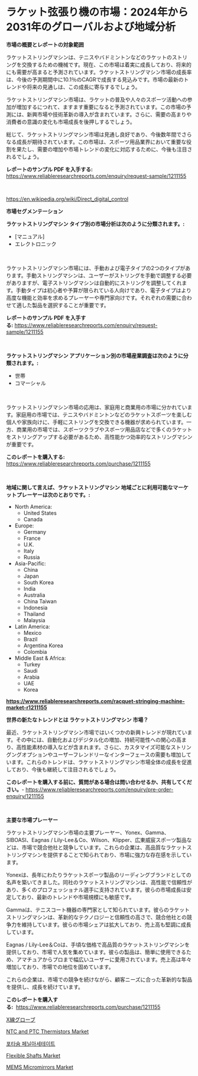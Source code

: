 <p><h1>ラケット弦張り機の市場：2024年から2031年のグローバルおよび地域分析</h1></p><p><strong>市場の概要とレポートの対象範囲</strong></p>
<p><p>ラケットストリングマシンは、テニスやバドミントンなどのラケットのストリングを交換するための機械です。現在、この市場は着実に成長しており、将来的にも需要が高まると予測されています。ラケットストリングマシン市場の成長率は、今後の予測期間中に10.1％のCAGRで成長する見込みです。市場の最新のトレンドや将来の見通しは、この成長に寄与するでしょう。</p><p>ラケットストリングマシン市場は、ラケットの普及や人々のスポーツ活動への参加が増加するにつれて、ますます重要になると予測されています。この市場の予測には、新興市場や技術革新の導入が含まれています。さらに、需要の高まりや消費者の意識の変化も市場成長を後押しするでしょう。</p><p>総じて、ラケットストリングマシン市場は見通し良好であり、今後数年間でさらなる成長が期待されています。この市場は、スポーツ用品業界において重要な役割を果たし、需要の増加や市場トレンドの変化に対応するために、今後も注目されるでしょう。</p></p>
<p><strong>レポートのサンプル PDF を入手する:</strong> <a href="https://www.reliableresearchreports.com/enquiry/request-sample/1211155">https://www.reliableresearchreports.com/enquiry/request-sample/1211155</a></p>
<p>&nbsp;</p>
<p><a href="https://en.wikipedia.org/wiki/Direct_digital_control">https://en.wikipedia.org/wiki/Direct_digital_control</a></p>
<p><strong>市場セグメンテーション</strong></p>
<p><strong>ラケットストリングマシン タイプ別の市場分析は次のように分類されます。:</strong></p>
<p><ul><li>[マニュアル]</li><li>エレクトロニック</li></ul></p>
<p>&nbsp;</p>
<p><p>ラケットストリングマシン市場には、手動および電子タイプの2つのタイプがあります。手動ストリングマシンは、ユーザーがストリングを手動で調整する必要がありますが、電子ストリングマシンは自動的にストリングを調整してくれます。手動タイプは初心者や予算が限られている人向けであり、電子タイプはより高度な機能と効率を求めるプレーヤーや専門家向けです。それぞれの需要に合わせて適した製品を選択することが重要です。</p></p>
<p><strong>レポートのサンプル PDF を入手する:</strong>&nbsp;<a href="https://www.reliableresearchreports.com/enquiry/request-sample/1211155">https://www.reliableresearchreports.com/enquiry/request-sample/1211155</a></p>
<p>&nbsp;</p>
<p><strong> ラケットストリングマシン アプリケーション別の市場産業調査は次のように分類されます。:</strong></p>
<p><ul><li>世帯</li><li>コマーシャル</li></ul></p>
<p>&nbsp;</p>
<p><p>ラケットストリングマシン市場の応用は、家庭用と商業用の市場に分かれています。家庭用の市場では、テニスやバドミントンなどのラケットスポーツを楽しむ個人や家族向けに、手軽にストリングを交換できる機器が求められています。一方、商業用の市場では、スポーツクラブやスポーツ用品店などで多くのラケットをストリングアップする必要があるため、高性能かつ効率的なストリングマシンが重要です。</p></p>
<p><strong>このレポートを購入する:</strong>&nbsp; <a href="https://www.reliableresearchreports.com/purchase/1211155">https://www.reliableresearchreports.com/purchase/1211155</a></p>
<p>&nbsp;</p>
<p><strong>地域に関して言えば、ラケットストリングマシン 地域ごとに利用可能なマーケットプレーヤーは次のとおりです。:</strong></p>
<p><ul>
    <li>
        North America:
        <ul>
            <li>United States</li>
            <li>Canada</li>
        </ul>
    </li>
    <li>
        Europe:
        <ul>
            <li>Germany</li>
            <li>France</li>
            <li>U.K.</li>
            <li>Italy</li>
            <li>Russia</li>
        </ul>
    </li>
    <li>
        Asia-Pacific:
        <ul>
            <li>China</li>
            <li>Japan</li>
            <li>South Korea</li>
            <li>India</li>
            <li>Australia</li>
            <li>China Taiwan</li>
            <li>Indonesia</li>
            <li>Thailand</li>
            <li>Malaysia</li>
        </ul>
    </li>
    <li>
        Latin America:
        <ul>
            <li>Mexico</li>
            <li>Brazil</li>
            <li>Argentina Korea</li>
            <li>Colombia</li>
        </ul>
    </li>
    <li>
        Middle East & Africa:
        <ul>
            <li>Turkey</li>
            <li>Saudi</li>
            <li>Arabia</li>
            <li>UAE</li>
            <li>Korea</li>
        </ul>
    </li>
    </ul></p>
<p><strong><a href="https://www.reliableresearchreports.com/racquet-stringing-machine-market-r1211155">https://www.reliableresearchreports.com/racquet-stringing-machine-market-r1211155</a></strong>&nbsp;</p>
<p><strong>世界の新たなトレンドとは ラケットストリングマシン 市場？</strong></p>
<p><p>最近、ラケットストリングマシン市場ではいくつかの新興トレンドが現れています。その中には、自動化およびデジタル化の増加、持続可能性への関心の高まり、高性能素材の導入などが含まれます。さらに、カスタマイズ可能なストリングングオプションやユーザーフレンドリーなインターフェースの需要も増加しています。これらのトレンドは、ラケットストリングマシン市場全体の成長を促進しており、今後も継続して注目されるでしょう。</p></p>
<p><strong>このレポートを購入する前に、質問がある場合は問い合わせるか、共有してください。</strong>- <a href="https://www.reliableresearchreports.com/enquiry/pre-order-enquiry/1211155">https://www.reliableresearchreports.com/enquiry/pre-order-enquiry/1211155</a></p>
<p>&nbsp;</p>
<p><strong>主要な市場プレーヤー</strong></p>
<p><p>ラケットストリングマシン市場の主要プレーヤー、Yonex、Gamma、SIBOASI、Eagnas / Lily-Lee＆Co、Wilson、Klipper、広東威宸スポーツ製品などは、市場で競合他社と競争しています。これらの企業は、高品質なラケットストリングマシンを提供することで知られており、市場に強力な存在感を示しています。</p><p>Yonexは、長年にわたりラケットスポーツ製品のリーディングブランドとしての名声を築いてきました。同社のラケットストリングマシンは、高性能で信頼性があり、多くのプロフェッショナル選手に支持されています。彼らの市場成長は安定しており、最新のトレンドや市場規模にも敏感です。</p><p>Gammaは、テニスコート機器の専門家として知られています。彼らのラケットストリングマシンは、革新的なテクノロジーと信頼性の高さで、競合他社との競争力を維持しています。彼らの市場シェアは拡大しており、売上高も堅調に成長しています。</p><p>Eagnas / Lily-Lee＆Coは、手頃な価格で高品質のラケットストリングマシンを提供しており、市場で人気を集めています。彼らの製品は、簡単に使用できるため、アマチュアからプロまで幅広いユーザーに愛用されています。売上高は年々増加しており、市場での地位を固めています。</p><p>これらの企業は、市場での競争を続けながら、顧客ニーズに合った革新的な製品を提供し、成長を続けています。</p></p>
<p><strong>このレポートを購入する:</strong>&nbsp;&nbsp;<a href="https://www.reliableresearchreports.com/purchase/1211155">https://www.reliableresearchreports.com/purchase/1211155</a></p>
<p><p><a href="https://medium.com/@orlohagenes_12279/%E3%82%B0%E3%83%AD%E3%83%BC%E3%83%90%E3%83%ABx%E7%B7%9A%E3%82%B0%E3%83%AD%E3%83%BC%E3%83%96%E7%94%A3%E6%A5%AD-%E7%A8%AE%E9%A1%9E-%E3%82%A2%E3%83%97%E3%83%AA%E3%82%B1%E3%83%BC%E3%82%B7%E3%83%A7%E3%83%B3-%E5%B8%82%E5%A0%B4%E3%83%97%E3%83%AC%E3%82%A4%E3%83%A4%E3%83%BC-%E5%9C%B0%E5%9F%9F%E5%88%A5%E6%88%90%E9%95%B7%E5%88%86%E6%9E%90-%E3%81%8A%E3%82%88%E3%81%B3%E5%B0%86%E6%9D%A5%E3%82%B7%E3%83%8A%E3%83%AA%E3%82%AA-2024%E5%B9%B4-2031%E5%B9%B4-093412c12d56">X線グローブ</a></p><p><a href="https://github.com/ockatxef85/Market-Research-Report-List-1/blob/main/ntc-and-ptc-thermistors-market.md">NTC and PTC Thermistors Market</a></p><p><a href="https://github.com/vsoq0zknh59/Market-Research-Report-List-2/blob/main/3242823159562.md">포타슘 페닐아세테이트</a></p><p><a href="https://issuu.com/reportprime-2/docs/flexible-shafts-market-size-2030.pptx">Flexible Shafts Market</a></p><p><a href="https://github.com/msbsaifansami/Market-Research-Report-List-1/blob/main/mems-micromirrors-market.md">MEMS Micromirrors Market</a></p></p>
